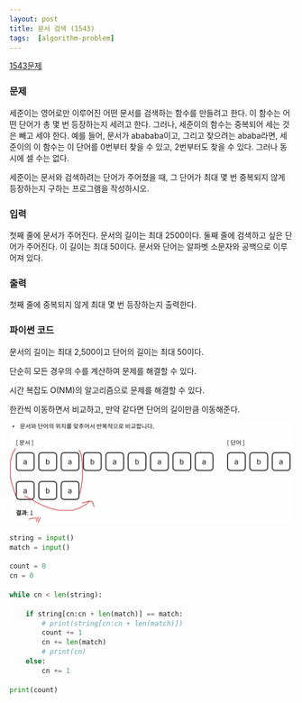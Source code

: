 ```yaml
---
layout: post
title: 문서 검색 (1543)
tags:  [algorithm-problem]
---
```


[1543문제](https://www.acmicpc.net/problem/1543)

### 문제
세준이는 영어로만 이루어진 어떤 문서를 검색하는 함수를 만들려고 한다. 이 함수는 어떤 단어가 총 몇 번 등장하는지 세려고 한다. 그러나, 세준이의 함수는 중복되어 세는 것은 빼고 세야 한다. 예를 들어, 문서가 abababa이고, 그리고 찾으려는 ababa라면, 세준이의 이 함수는 이 단어를 0번부터 찾을 수 있고, 2번부터도 찾을 수 있다. 그러나 동시에 셀 수는 없다.

세준이는 문서와 검색하려는 단어가 주어졌을 때, 그 단어가 최대 몇 번 중복되지 않게 등장하는지 구하는 프로그램을 작성하시오.
&nbsp;

### 입력
첫째 줄에 문서가 주어진다. 문서의 길이는 최대 2500이다. 둘째 줄에 검색하고 싶은 단어가 주어진다. 이 길이는 최대 50이다. 문서와 단어는 알파벳 소문자와 공백으로 이루어져 있다.
&nbsp;

### 출력
첫째 줄에 중복되지 않게 최대 몇 번 등장하는지 출력한다.
&nbsp;

### 파이썬 코드

문서의 길이는 최대 2,500이고 단어의 길이는 최대 50이다.

단순히 모든 경우의 수를 계산하여 문제를 해결할 수 있다.

시간 복잡도 O(NM)의 알고리즘으로 문제를 해결할 수 있다.

한칸씩 이동하면서 비교하고, 만약 같다면 단어의 길이만큼 이동해준다.

![Alt text](/public/post/2020_01_11_1543/howto_1.PNG)


~~~python
string = input()
match = input()

count = 0
cn = 0

while cn < len(string):

    if string[cn:cn + len(match)] == match:
        # print(string[cn:cn + len(match)])
        count += 1
        cn += len(match)
        # print(cn)
    else:
        cn += 1

print(count)
~~~
